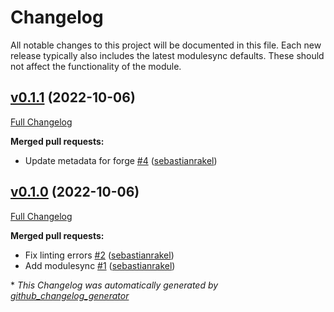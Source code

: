 # Changelog

All notable changes to this project will be documented in this file.
Each new release typically also includes the latest modulesync defaults.
These should not affect the functionality of the module.

## [v0.1.1](https://github.com/serviceerp/puppet-firebird/tree/v0.1.1) (2022-10-06)

[Full Changelog](https://github.com/serviceerp/puppet-firebird/compare/v0.1.0...v0.1.1)

**Merged pull requests:**

- Update metadata for forge [\#4](https://github.com/ServiceERP/puppet-firebird/pull/4) ([sebastianrakel](https://github.com/sebastianrakel))

## [v0.1.0](https://github.com/serviceerp/puppet-firebird/tree/v0.1.0) (2022-10-06)

[Full Changelog](https://github.com/serviceerp/puppet-firebird/compare/297f3212be3c607469fdd0e01bbf67059c800c17...v0.1.0)

**Merged pull requests:**

- Fix linting errors [\#2](https://github.com/ServiceERP/puppet-firebird/pull/2) ([sebastianrakel](https://github.com/sebastianrakel))
- Add modulesync [\#1](https://github.com/ServiceERP/puppet-firebird/pull/1) ([sebastianrakel](https://github.com/sebastianrakel))



\* *This Changelog was automatically generated by [github_changelog_generator](https://github.com/github-changelog-generator/github-changelog-generator)*
